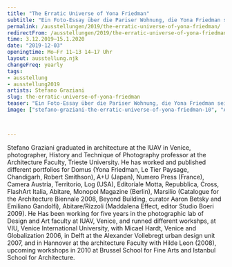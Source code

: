 ```yaml
---
title: "The Erratic Universe of Yona Friedman"
subtitle: "Ein Foto-Essay über die Pariser Wohnung, die Yona Friedman seit 1968 bewohnt – ein unmittelbarer Einblick in das persönliche erratische Universum des berühmten Architekten."
permalink: /ausstellungen/2019/the-erratic-universe-of-yona-friedman/
redirectFrom: /ausstellungen/2019/the-erratic-universe-of-yona-friedman/
time: 3.12.2019–15.1.2020
date: "2019-12-03"
openingtime: Mo–Fr 11–13 14–17 Uhr
layout: ausstellung.njk
changeFreq: yearly
tags: 
- ausstellung
- ausstellung2019
artists: Stefano Graziani
slug: the-erratic-universe-of-yona-friedman
teaser: "Ein Foto-Essay über die Pariser Wohnung, die Yona Friedman seit 1968 bewohnt – ein unmittelbarer Einblick in das persönliche erratische Universum des berühmten Architekten."
image: ["stefano-graziani-the-erratic-universe-of-yona-friedman-10", "Aus: The Erratic Universe of Yona Friedman", "Stefano Graziani", "Stefano Graziani"]



---
```


Stefano Graziani graduated in architecture at the IUAV in Venice, photographer, History and Technique of Photography professor at the Architecture Faculty, Trieste University.
He has worked and published different portfolios for Domus (Yona Friedman, Le Tier Paysage, Chandigarh, Robert Smithson), A+U (Japan), Numero Press (France), Camera Austria, Territorio,
Log (USA), Editoriale Motta, Repubblica, Cross, FlashArt Italia, Abitare, Monopol Magazine (Berlin), Marsilio (Catalogue for the Architecture Biennale 2008, Beyond Building, curator Aaron
Betsky and Emiliano Gandolfi), Abitare/Rizzoli (Maddalena Effect, editor Studio Boeri 2009).
He Has been working for five years in the photographic lab of Design and Art faculty at IUAV, Venice, and runned different workshps, at VIU, Venice International University, with Micael
Hardt, Venice and Globalization 2006, in Delft at the Alexander Vollebregt urban design unit 2007, and in Hannover at the architecture Faculty with Hilde Leon (2008), upcoming workshops in 2010 at Brussel School for Fine Arts and Istanbul School for Architecture.
